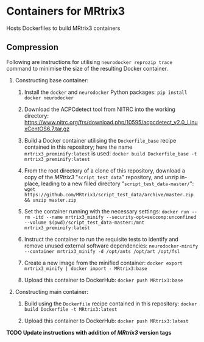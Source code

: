 # Containers for MRtrix3

Hosts Dockerfiles to build MRtrix3 containers

## Compression

Following are instructions for utilising `neurodocker reprozip trace` command to minimise the size of the resulting Docker container.

1. Constructing base container:

    1.  Install the `docker` and `neurodocker` Python packages:
        `pip install docker neurodocker`
    
    1.  Download the ACPCdetect tool from NITRC into the working directory:
        https://www.nitrc.org/frs/download.php/10595/acpcdetect_v2.0_LinuxCentOS6.7.tar.gz

    1.  Build a Docker container utilising the `Dockerfile_base` recipe contained in this repository; here the name `mrtrix3_preminify:latest` is used:
        `docker build Dockerfile_base -t mrtrix3_preminify:latest`

    1.  From the root directory of a clone of this repository, download a copy of the *MRtrix3* "`script_test_data`" repository, and unzip in-place, leading to a new filled directory "`script_test_data-master/`":
        `wget https://github.com/MRtrix3/script_test_data/archive/master.zip && unzip master.zip`

    1.  Set the container running with the necessary settings:
        `docker run --rm -itd --name mrtrix3_minify --security-opt=seccomp:unconfined --volume $(pwd)/script_test_data-master:/mnt mrtrix3_preminify:latest`

    1.  Instruct the container to run the requisite tests to identify and remove unused external software dependencies:
        `neurodocker-minify --container mrtrix3_minify -d /opt/ants /opt/art /opt/fsl`

    1.  Create a new image from the minified container:
        `docker export mrtrix3_minify | docker import - MRtrix3:base`

    1.  Upload this container to DockerHub:
        `docker push MRtrix3:base`

1. Constructing main container:

    1.  Build using the `Dockerfile` recipe contained in this repository:
        `docker build Dockerfile -t MRtrix3:latest`

    1.  Upload this container to DockerHub:
        `docker push MRtrix3:latest`

**TODO Update instructions with addition of *MRtrix3* version tags**

